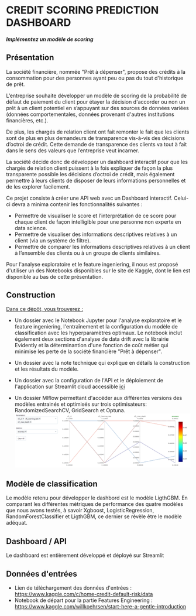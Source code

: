 
# CREDIT SCORING PREDICTION DASHBOARD

#### <i>Implémentez un modèle de scoring</i>

## Présentation


La société financière, nommée "Prêt à dépenser", propose des crédits à la consommation pour des personnes ayant peu ou pas du tout d'historique de prêt.

L’entreprise souhaite développer un modèle de scoring de la probabilité de défaut de paiement du client pour étayer la décision d'accorder ou non un prêt à un client potentiel en s’appuyant sur des sources de données variées (données comportementales, données provenant d'autres institutions financières, etc.).

De plus, les chargés de relation client ont fait remonter le fait que les clients sont de plus en plus demandeurs de transparence vis-à-vis des décisions d’octroi de crédit. Cette demande de transparence des clients va tout à fait dans le sens des valeurs que l’entreprise veut incarner.

La société décide donc de développer un dashboard interactif pour que les chargés de relation client puissent à la fois expliquer de façon la plus transparente possible les décisions d’octroi de crédit, mais également permettre à leurs clients de disposer de leurs informations personnelles et de les explorer facilement.



Ce projet consiste à créer une API web avec un Dashboard interactif. Celui-ci devra a minima contenir les fonctionnalités suivantes :

 - Permettre de visualiser le score et l’interprétation de ce score pour chaque client de façon intelligible pour une personne non experte en data science.
 - Permettre de visualiser des informations descriptives relatives à un client (via un système de filtre).
 - Permettre de comparer les informations descriptives relatives à un client à l’ensemble des clients ou à un groupe de clients similaires.

Pour l'analyse exploratoire et le feature ingeniering, il nous est proposé d'utiliser un des Notebooks disponibles sur le site de Kaggle, dont le lien est disponible au bas de cette présentation.

## Construction

<u>Dans ce dépôt, vous trouverez :</u>

 - Un dossier avec le Notebook Jupyter pour l'analyse exploratoire et le feature ingeniering, l'entraînement et la configuration du modèle de classification avec les hyperparamètres optimaux. Le notebook inclut également deux sections d'analyse de data drift avec la librairie Evidently et la déterminantion d'une fonction de coût métier qui minimise les perte de la société financière "Prêt à dépenser".
 - Un dossier avec la note technique qui explique en détails la construction et les résultats du modèle.
 - Un dossier avec la configuration de l'API et le déploiement de l'application sur Streamlit cloud accessible [ici](https://issakad-deployment-dashboardfinal-1ejy27.streamlit.app/)
   
 - Un dossier Mlflow permettant d'accéder aux différentes versions des modèles entrainés et optimisés sur trois optimisateurs: RandomizedSearchCV, GridSearch et Optuna.
            ![Mlflow tracking: LGBM_Xgboost_LogisticRegression_Randomforest](Mlflow/comparison_lgbm_randomforest_xgboost_logisticregression_under_randomizedsearch_cv.png)
## Modèle de classification
Le modèle retenu pour développer le dashbord est le modèle LigthGBM. En comparant les différentes métriques de performance des quatre modèles que nous avons testés, à savoir Xgboost, LogisticRegression, RandomForestClassifier et LigthGBM, ce dernier se révèle être le modèle adéquat.  

## Dashboard / API
Le dashboard est entièrement développé et déployé sur Streamlit
 

## Données d'entrées
 - Lien de téléchargement des données d'entrées : https://www.kaggle.com/c/home-credit-default-risk/data 
 - Notebook de départ pour la partie Features Engineering : https://www.kaggle.com/willkoehrsen/start-here-a-gentle-introduction
